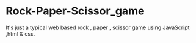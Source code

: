 # Rock-Paper-Scissor_game
It's just a typical web based  rock , paper , scissor game using JavaScript ,html &amp; css.
